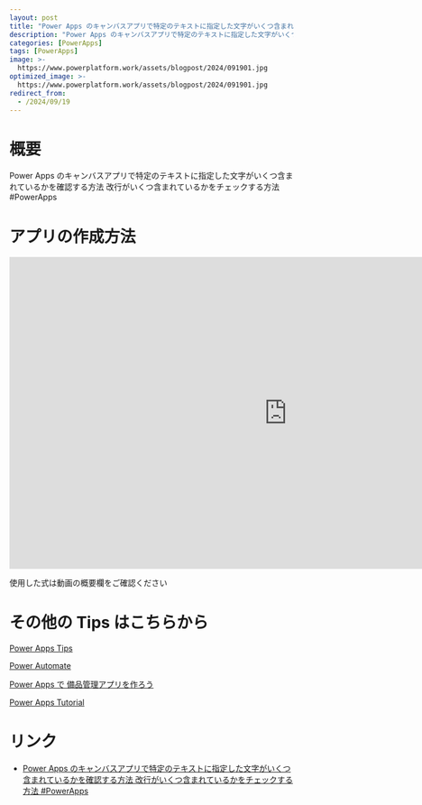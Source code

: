 ```yaml
---
layout: post
title: "Power Apps のキャンバスアプリで特定のテキストに指定した文字がいくつ含まれているかを確認する方法 改行がいくつ含まれているかをチェックする方法 #PowerApps"
description: "Power Apps のキャンバスアプリで特定のテキストに指定した文字がいくつ含まれているかを確認する方法 改行がいくつ含まれているかをチェックする方法 #PowerAppsを動画で分かりやすく解説"
categories: [PowerApps]
tags: [PowerApps]
image: >-
  https://www.powerplatform.work/assets/blogpost/2024/091901.jpg
optimized_image: >-
  https://www.powerplatform.work/assets/blogpost/2024/091901.jpg
redirect_from:
  - /2024/09/19
---
```



#  概要

Power Apps のキャンバスアプリで特定のテキストに指定した文字がいくつ含まれているかを確認する方法 改行がいくつ含まれているかをチェックする方法 #PowerApps


# アプリの作成方法

<iframe width="983" height="553" src="https://www.youtube.com/embed/VuZjbw-cIxI" title="YouTube video player" frameborder="0" allow="accelerometer; autoplay; clipboard-write; encrypted-media; gyroscope; picture-in-picture" allowfullscreen></iframe>


使用した式は動画の概要欄をご確認ください


# その他の Tips はこちらから

[Power Apps Tips](https://www.youtube.com/watch?v=VrAQf3JQ7yM&list=PLVhFi1fb3DqakSLVMn22DDcySXh9jtzi- )


[Power Automate](https://www.youtube.com/watch?v=-YnJYT0ASEM&list=PLVhFi1fb3Dqbzic6GieqnLFgD3aTj-eHA)


[Power Apps で 備品管理アプリを作ろう](https://www.youtube.com/playlist?list=PLVhFi1fb3DqZM3HKb8Hea6XEL96990Fyn)


[Power Apps Tutorial](https://www.youtube.com/playlist?list=PLVhFi1fb3DqalxpL974VvAJvV4iWoSbe_)


# リンク


- [Power Apps のキャンバスアプリで特定のテキストに指定した文字がいくつ含まれているかを確認する方法 改行がいくつ含まれているかをチェックする方法 #PowerApps](https://www.youtube.com/watch?v=VuZjbw-cIxI)


